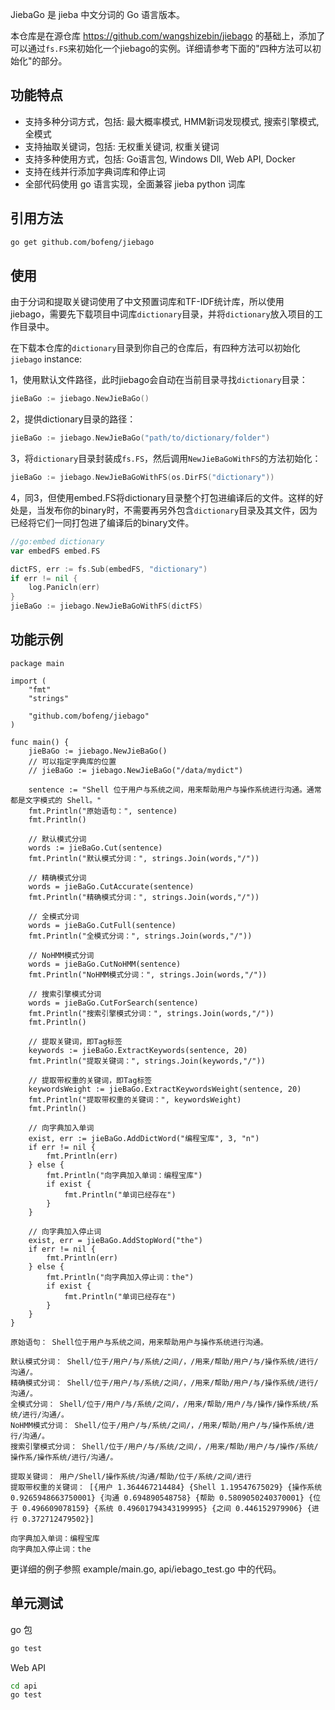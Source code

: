 JiebaGo 是 jieba 中文分词的 Go 语言版本。

本仓库是在源仓库 https://github.com/wangshizebin/jiebago 的基础上，添加了可以通过`fs.FS`来初始化一个jiebago的实例。详细请参考下面的"四种方法可以初始化"的部分。

## 功能特点

+ 支持多种分词方式，包括: 最大概率模式, HMM新词发现模式, 搜索引擎模式, 全模式
+ 支持抽取关键词，包括: 无权重关键词, 权重关键词
+ 支持多种使用方式，包括: Go语言包, Windows Dll, Web API, Docker
+ 支持在线并行添加字典词库和停止词
+ 全部代码使用 go 语言实现，全面兼容 jieba python 词库

## 引用方法

```bash
go get github.com/bofeng/jiebago
```

## 使用

由于分词和提取关键词使用了中文预置词库和TF-IDF统计库，所以使用 jiebago，需要先下载项目中词库`dictionary`目录，并将`dictionary`放入项目的工作目录中。

在下载本仓库的`dictionary`目录到你自己的仓库后，有四种方法可以初始化`jiebago` instance:

1，使用默认文件路径，此时jiebago会自动在当前目录寻找`dictionary`目录：

```go
jieBaGo := jiebago.NewJieBaGo()
```

2，提供dictionary目录的路径：

```go
jieBaGo := jiebago.NewJieBaGo("path/to/dictionary/folder")
```

3，将`dictionary`目录封装成`fs.FS`，然后调用`NewJieBaGoWithFS`的方法初始化：

```go
jieBaGo := jiebago.NewJieBaGoWithFS(os.DirFS("dictionary"))
```

4，同3，但使用embed.FS将dictionary目录整个打包进编译后的文件。这样的好处是，当发布你的binary时，不需要再另外包含`dictionary`目录及其文件，因为已经将它们一同打包进了编译后的binary文件。

```go
//go:embed dictionary
var embedFS embed.FS

dictFS, err := fs.Sub(embedFS, "dictionary")
if err != nil {
	log.Panicln(err)
}
jieBaGo := jiebago.NewJieBaGoWithFS(dictFS)
```

## 功能示例

```golang
package main

import (
	"fmt"
	"strings"

	"github.com/bofeng/jiebago"
)

func main() {
	jieBaGo := jiebago.NewJieBaGo()
	// 可以指定字典库的位置
	// jieBaGo := jiebago.NewJieBaGo("/data/mydict")

	sentence := "Shell 位于用户与系统之间，用来帮助用户与操作系统进行沟通。通常都是文字模式的 Shell。"
	fmt.Println("原始语句：", sentence)
	fmt.Println()

	// 默认模式分词
	words := jieBaGo.Cut(sentence)
	fmt.Println("默认模式分词：", strings.Join(words,"/"))

	// 精确模式分词
	words = jieBaGo.CutAccurate(sentence)
	fmt.Println("精确模式分词：", strings.Join(words,"/"))

	// 全模式分词
	words = jieBaGo.CutFull(sentence)
	fmt.Println("全模式分词：", strings.Join(words,"/"))

	// NoHMM模式分词
	words = jieBaGo.CutNoHMM(sentence)
	fmt.Println("NoHMM模式分词：", strings.Join(words,"/"))

	// 搜索引擎模式分词
	words = jieBaGo.CutForSearch(sentence)
	fmt.Println("搜索引擎模式分词：", strings.Join(words,"/"))
	fmt.Println()

	// 提取关键词，即Tag标签
	keywords := jieBaGo.ExtractKeywords(sentence, 20)
	fmt.Println("提取关键词：", strings.Join(keywords,"/"))

	// 提取带权重的关键词，即Tag标签
	keywordsWeight := jieBaGo.ExtractKeywordsWeight(sentence, 20)
	fmt.Println("提取带权重的关键词：", keywordsWeight)
	fmt.Println()

	// 向字典加入单词
	exist, err := jieBaGo.AddDictWord("编程宝库", 3, "n")
	if err != nil {
		fmt.Println(err)
	} else {
		fmt.Println("向字典加入单词：编程宝库")
		if exist {
			fmt.Println("单词已经存在")
		}
	}

	// 向字典加入停止词
	exist, err = jieBaGo.AddStopWord("the")
	if err != nil {
		fmt.Println(err)
	} else {
		fmt.Println("向字典加入停止词：the")
		if exist {
			fmt.Println("单词已经存在")
		}
	}
}
```

```
原始语句： Shell位于用户与系统之间，用来帮助用户与操作系统进行沟通。

默认模式分词： Shell/位于/用户/与/系统/之间/，/用来/帮助/用户/与/操作系统/进行/沟通/。
精确模式分词： Shell/位于/用户/与/系统/之间/，/用来/帮助/用户/与/操作系统/进行/沟通/。
全模式分词： Shell/位于/用户/与/系统/之间/，/用来/帮助/用户/与/操作/操作系统/系统/进行/沟通/。
NoHMM模式分词： Shell/位于/用户/与/系统/之间/，/用来/帮助/用户/与/操作系统/进行/沟通/。
搜索引擎模式分词： Shell/位于/用户/与/系统/之间/，/用来/帮助/用户/与/操作/系统/操作系/操作系统/进行/沟通/。

提取关键词： 用户/Shell/操作系统/沟通/帮助/位于/系统/之间/进行
提取带权重的关键词： [{用户 1.364467214484} {Shell 1.19547675029} {操作系统 0.9265948663750001} {沟通 0.694890548758} {帮助 0.5809050240370001} {位于 0.496609078159} {系统 0.49601794343199995} {之间 0.446152979906} {进行 0.372712479502}]

向字典加入单词：编程宝库
向字典加入停止词：the
```

更详细的例子参照 example/main.go, api/iebago_test.go 中的代码。

## 单元测试
go 包

```bash
go test
```

Web API

```bash
cd api
go test 
```